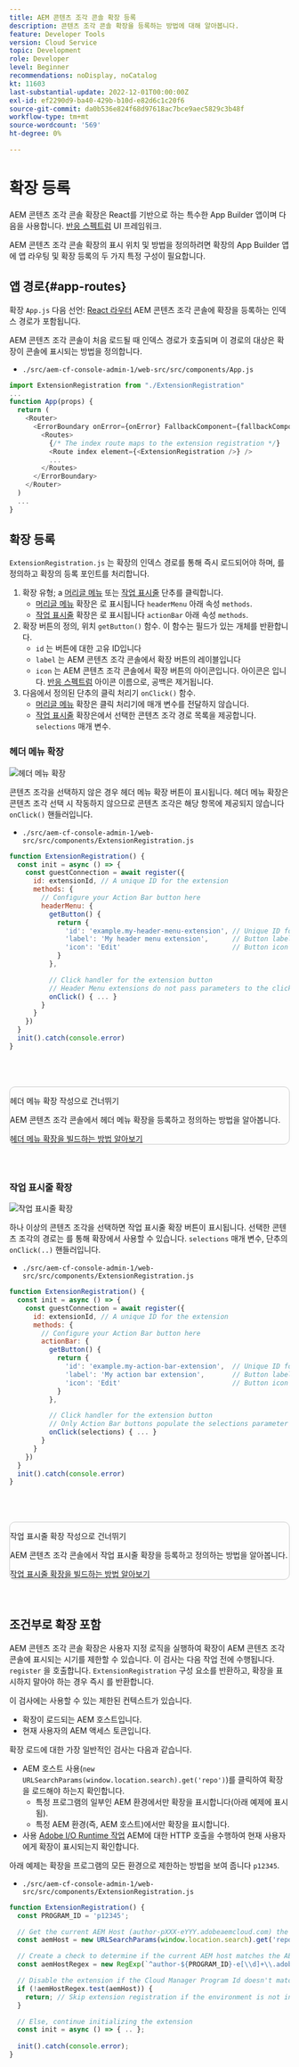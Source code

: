 ```yaml
---
title: AEM 콘텐츠 조각 콘솔 확장 등록
description: 콘텐츠 조각 콘솔 확장을 등록하는 방법에 대해 알아봅니다.
feature: Developer Tools
version: Cloud Service
topic: Development
role: Developer
level: Beginner
recommendations: noDisplay, noCatalog
kt: 11603
last-substantial-update: 2022-12-01T00:00:00Z
exl-id: ef2290d9-ba40-429b-b10d-e82d6c1c20f6
source-git-commit: da0b536e824f68d97618ac7bce9aec5829c3b48f
workflow-type: tm+mt
source-wordcount: '569'
ht-degree: 0%

---
```


# 확장 등록

AEM 콘텐츠 조각 콘솔 확장은 React를 기반으로 하는 특수한 App Builder 앱이며 다음을 사용합니다. [반응 스펙트럼](https://react-spectrum.adobe.com/react-spectrum/) UI 프레임워크.

AEM 콘텐츠 조각 콘솔 확장의 표시 위치 및 방법을 정의하려면 확장의 App Builder 앱에 앱 라우팅 및 확장 등록의 두 가지 특정 구성이 필요합니다.

## 앱 경로{#app-routes}

확장 `App.js` 다음 선언: [React 라우터](https://reactrouter.com/en/main) AEM 콘텐츠 조각 콘솔에 확장을 등록하는 인덱스 경로가 포함됩니다.

AEM 콘텐츠 조각 콘솔이 처음 로드될 때 인덱스 경로가 호출되며 이 경로의 대상은 확장이 콘솔에 표시되는 방법을 정의합니다.

+ `./src/aem-cf-console-admin-1/web-src/src/components/App.js`

```javascript
import ExtensionRegistration from "./ExtensionRegistration"
...            
function App(props) {
  return (
    <Router>
      <ErrorBoundary onError={onError} FallbackComponent={fallbackComponent}>
        <Routes>
          {/* The index route maps to the extension registration */}
          <Route index element={<ExtensionRegistration />} />
          ...                                   
        </Routes>
      </ErrorBoundary>
    </Router>
  )
  ...
}
```

## 확장 등록

`ExtensionRegistration.js` 는 확장의 인덱스 경로를 통해 즉시 로드되어야 하며, 를 정의하고 확장의 등록 포인트를 처리합니다.

1. 확장 유형; a [머리글 메뉴](./header-menu.md) 또는 [작업 표시줄](./action-bar.md) 단추를 클릭합니다.
   + [머리글 메뉴](./header-menu.md#extension-registration) 확장은 로 표시됩니다 `headerMenu` 아래 속성 `methods`.
   + [작업 표시줄](./action-bar.md#extension-registration) 확장은 로 표시됩니다 `actionBar` 아래 속성 `methods`.
1. 확장 버튼의 정의, 위치 `getButton()` 함수. 이 함수는 필드가 있는 개체를 반환합니다.
   + `id` 는 버튼에 대한 고유 ID입니다
   + `label` 는 AEM 콘텐츠 조각 콘솔에서 확장 버튼의 레이블입니다
   + `icon` 는 AEM 콘텐츠 조각 콘솔에서 확장 버튼의 아이콘입니다. 아이콘은 입니다. [반응 스펙트럼](https://spectrum.adobe.com/page/icons/) 아이콘 이름으로, 공백은 제거됩니다.
1. 다음에서 정의된 단추의 클릭 처리기 `onClick()` 함수.
   + [머리글 메뉴](./header-menu.md#extension-registration) 확장은 클릭 처리기에 매개 변수를 전달하지 않습니다.
   + [작업 표시줄](./action-bar.md#extension-registration) 확장은에서 선택한 콘텐츠 조각 경로 목록을 제공합니다. `selections` 매개 변수.

### 헤더 메뉴 확장

![헤더 메뉴 확장](./assets/extension-registration/header-menu.png)

콘텐츠 조각을 선택하지 않은 경우 헤더 메뉴 확장 버튼이 표시됩니다. 헤더 메뉴 확장은 콘텐츠 조각 선택 시 작동하지 않으므로 콘텐츠 조각은 해당 항목에 제공되지 않습니다 `onClick()` 핸들러입니다.

+ `./src/aem-cf-console-admin-1/web-src/src/components/ExtensionRegistration.js`

```javascript
function ExtensionRegistration() {
  const init = async () => {
    const guestConnection = await register({
      id: extensionId, // A unique ID for the extension
      methods: {
        // Configure your Action Bar button here
        headerMenu: {
          getButton() {
            return {
              'id': 'example.my-header-menu-extension', // Unique ID for the button
              'label': 'My header menu extension',      // Button label 
              'icon': 'Edit'                            // Button icon from https://spectrum.adobe.com/page/icons/
            }
          },

          // Click handler for the extension button
          // Header Menu extensions do not pass parameters to the click handler
          onClick() { ... }
        }
      }
    })
  }
  init().catch(console.error)
}
```

<div class="column is-8-desktop is-full-mobile is-half-tablet" style="
    border: solid 1px #ccc;
    border-radius: 10px;
    margin: 4rem auto;
">
  <div class="is-flex is-padded-small is-padded-big-mobile">
    <div>
      <p class="has-text-weight-bold is-size-36 is-size-27-touch is-margin-bottom-big has-text-blackest">헤더 메뉴 확장 작성으로 건너뛰기</p>
      <p class="has-text-blackest">AEM 콘텐츠 조각 콘솔에서 헤더 메뉴 확장을 등록하고 정의하는 방법을 알아봅니다.</p>
      <div class="has-align-start is-margin-top-big">
        <a href="./header-menu.md" target="_blank" class="spectrum-Button spectrum-Button--outline spectrum-Button--primary spectrum-Button--sizeM">
          <span class="spectrum-Button-label has-no-wrap has-text-weight-bold" title="헤더 메뉴 확장을 빌드하는 방법 알아보기">헤더 메뉴 확장을 빌드하는 방법 알아보기</span>
        </a>
      </div>
    </div>
  </div>
</div>

### 작업 표시줄 확장

![작업 표시줄 확장](./assets/extension-registration/action-bar.png)

하나 이상의 콘텐츠 조각을 선택하면 작업 표시줄 확장 버튼이 표시됩니다. 선택한 콘텐츠 조각의 경로는 를 통해 확장에서 사용할 수 있습니다. `selections` 매개 변수, 단추의 `onClick(..)` 핸들러입니다.

+ `./src/aem-cf-console-admin-1/web-src/src/components/ExtensionRegistration.js`

```javascript
function ExtensionRegistration() {
  const init = async () => {
    const guestConnection = await register({
      id: extensionId, // A unique ID for the extension
      methods: {
        // Configure your Action Bar button here
        actionBar: {
          getButton() {
            return {
              'id': 'example.my-action-bar-extension',  // Unique ID for the button
              'label': 'My action bar extension',       // Button label 
              'icon': 'Edit'                            // Button icon from https://spectrum.adobe.com/page/icons/
            }
          },

          // Click handler for the extension button
          // Only Action Bar buttons populate the selections parameter
          onClick(selections) { ... }
        }
      }
    })
  }
  init().catch(console.error)
}
```

<div class="column is-8-desktop is-full-mobile is-half-tablet" style="
    border: solid 1px #ccc;
    border-radius: 10px;
    margin: 4rem auto;
">
  <div class="is-flex is-padded-small is-padded-big-mobile">
    <div>
      <p class="has-text-weight-bold is-size-36 is-size-27-touch is-margin-bottom-big has-text-blackest">작업 표시줄 확장 작성으로 건너뛰기</p>
      <p class="has-text-blackest">AEM 콘텐츠 조각 콘솔에서 작업 표시줄 확장을 등록하고 정의하는 방법을 알아봅니다.</p>
      <div class="has-align-start is-margin-top-big">
        <a href="./action-bar.md" target="_blank" class="spectrum-Button spectrum-Button--outline spectrum-Button--primary spectrum-Button--sizeM">
          <span class="spectrum-Button-label has-no-wrap has-text-weight-bold" title="작업 표시줄 확장을 빌드하는 방법 알아보기">작업 표시줄 확장을 빌드하는 방법 알아보기</span>
        </a>
      </div>
    </div>
  </div>
</div>

## 조건부로 확장 포함

AEM 콘텐츠 조각 콘솔 확장은 사용자 지정 로직을 실행하여 확장이 AEM 콘텐츠 조각 콘솔에 표시되는 시기를 제한할 수 있습니다. 이 검사는 다음 작업 전에 수행됩니다. `register` 을 호출합니다. `ExtensionRegistration` 구성 요소를 반환하고, 확장을 표시하지 말아야 하는 경우 즉시 를 반환합니다.

이 검사에는 사용할 수 있는 제한된 컨텍스트가 있습니다.

+ 확장이 로드되는 AEM 호스트입니다.
+ 현재 사용자의 AEM 액세스 토큰입니다.

확장 로드에 대한 가장 일반적인 검사는 다음과 같습니다.

+ AEM 호스트 사용(`new URLSearchParams(window.location.search).get('repo')`)를 클릭하여 확장을 로드해야 하는지 확인합니다.
   + 특정 프로그램의 일부인 AEM 환경에서만 확장을 표시합니다(아래 예제에 표시됨).
   + 특정 AEM 환경(즉, AEM 호스트)에서만 확장을 표시합니다.
+ 사용 [Adobe I/O Runtime 작업](./runtime-action.md) AEM에 대한 HTTP 호출을 수행하여 현재 사용자에게 확장이 표시되는지 확인합니다.

아래 예제는 확장을 프로그램의 모든 환경으로 제한하는 방법을 보여 줍니다 `p12345`.

+ `./src/aem-cf-console-admin-1/web-src/src/components/ExtensionRegistration.js`

```javascript
function ExtensionRegistration() {
  const PROGRAM_ID = 'p12345';

  // Get the current AEM Host (author-pXXX-eYYY.adobeaemcloud.com) the extension is loading on
  const aemHost = new URLSearchParams(window.location.search).get('repo');

  // Create a check to determine if the current AEM host matches the AEM program that uses this extension 
  const aemHostRegex = new RegExp(`^author-${PROGRAM_ID}-e[\\d]+\\.adobeaemcloud\\.com$`)

  // Disable the extension if the Cloud Manager Program Id doesn't match the regex.
  if (!aemHostRegex.test(aemHost)) {
    return; // Skip extension registration if the environment is not in program p12345.
  }

  // Else, continue initializing the extension
  const init = async () => { .. };
  
  init().catch(console.error);
}
```
